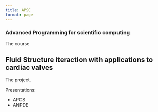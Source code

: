 ```yaml
---
title: APSC
format: page
---
```


### Advanced Programming for scientific computing

The course

## Fluid Structure iteraction with applications to cardiac valves

The project.


Presentations:
- APCS
- ANPDE

